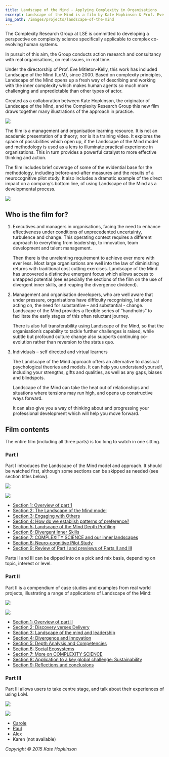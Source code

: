 ```yaml
---
title: Landscape of the Mind - Applying Complexity in Organisations
excerpt: Landscape of the Mind is a film by Kate Hopkinson & Prof. Eve Mitleton-Kelly.  Based on complexity principles, the film opens up a fresh way of describing and working with the inner complexity which makes human agents so much more challenging and unpredictable than other types of actor.  The film is available for free on Vimeo.
img_path: /images/projects/landscape-of-the-mind
---
```


The Complexity Research Group at LSE is committed to developing a perspective on complexity science specifically applicable to complex co-evolving human systems.

In pursuit of this aim, the Group conducts action research and consultancy with real organisations, on real issues, in real time.

Under the directorship of Prof. Eve Mitleton-Kelly, this work has included Landscape of the Mind (LoM), since 2000. Based on complexity principles, Landscape of the Mind opens up a fresh way of describing and working with the inner complexity which makes human agents so much more challenging and unpredictable than other types of actor.

Created as a collaboration between Kate Hopkinson, the originator of Landscape of the Mind, and the Complexity Research Group this new film draws together many illustrations of the approach in practice.

![]($IMG_PATH/landscape-of-the-mind-1.jpg)

The film is a management and organisation learning resource. It is not an academic presentation of a theory; nor is it a training video. It explores the space of possibilities which open up, if the Landscape of the Mind model and methodology is used as a lens to illuminate practical experience in organisations. This in turn provides a powerful catalyst to more effective thinking and action.

The film includes brief coverage of some of the evidential base for the methodology, including before-and-after measures and the results of a neurocognitive pilot study. It also includes a dramatic example of the direct impact on a company’s bottom line, of using Landscape of the Mind as a developmental process.

![]($IMG_PATH/landscape-of-the-mind-2.jpg)

## Who is the film for?

1. Executives and managers in organisations, facing the need to enhance effectiveness under conditions of unprecedented uncertainty, turbulence and change. This operating context requires a different approach to everything from leadership, to innovation, team development and talent management.

   Then there is the unrelenting requirement to achieve ever more with ever less. Most large organisations are well into the law of diminishing returns with traditional cost cutting exercises. Landscape of the Mind has uncovered a distinctive emergent focus which allows access to untapped potential (see especially the sections of the film on the use of divergent inner skills, and reaping the divergence dividend).

2. Management and organisation developers, who are well aware that under pressure, organisations have difficulty recognising, let alone acting on, the need for substantive – and substantial - change. Landscape of the Mind provides a flexible series of “handholds” to facilitate the early stages of this often reluctant journey.

   There is also full transferability using Landscape of the Mind, so that the organisation’s capability to tackle further challenges is raised, while subtle but profound culture change also supports continuing co-evolution rather than reversion to the status quo.

3. Individuals – self directed and virtual  learners

   The Landscape of the Mind approach offers an alternative to classical psychological theories and models. It can help you understand yourself, including your strengths, gifts and qualities, as well as any gaps, biases and blindspots.

   Landscape of the Mind can take the heat out of relationships and situations where tensions may run high, and opens up constructive ways forward.

   It can also give you a way of thinking about and progressing your professional development which will help you move forward.


## Film contents

The entire film (including all three parts) is too long to watch in one sitting.

### Part I

Part I introduces the Landscape of the Mind model and approach. It should be watched first, although some sections can be skipped as needed (see section titles below).

![]($IMG_PATH/lom-overview-1-1.gif)

![]($IMG_PATH/lom-overview-1-2.jpg)

*   [Section 1: Overview of part 1](https://vimeo.com/user9011947/review/103506243/8f5c2c434f)
*   [Section 2: The Landscape of the Mind model](https://vimeo.com/user9011947/review/103506244/3fa32050b8)
*   [Section 3: Engaging with Others](https://vimeo.com/user9011947/review/103506347/ce77be5a12)
*   [Section 4: How do we establish patterns of preference?](https://vimeo.com/user9011947/review/103506348/e2f7a85291)
*   [Section 5: Landscape of the Mind Depth Profiling](https://vimeo.com/user9011947/review/103506349/f5a886a832)
*   [Section 6: Divergent Inner Skills](https://vimeo.com/user9011947/review/103506350/8b810f4c8e)
*   [Section 7: COMPLEXITY SCIENCE and our inner landscapes](https://vimeo.com/user9011947/review/103506352/e4465b018a)
*   [Section 8: Neuro-cognitive Pilot Study](https://vimeo.com/user9011947/review/103506645/cb635d5bda)
*   [Section 9: Review of Part I and previews of Parts II and III](https://vimeo.com/user9011947/review/103506646/8dbdb8b5ca)

Parts II and III can be dipped into on a pick and mix basis, depending on topic, interest or level.


### Part II

Part II is a compendium of case studies and examples from real world projects, illustrating a range of applications of Landscape of the Mind:

![]($IMG_PATH/lom-overview-2-1.jpg)

![]($IMG_PATH/lom-overview-2-2.jpg)

*   [Section 1: Overview of part II](https://vimeo.com/user9011947/review/103506647/2d12b9003c)
*   [Section 2: Discovery verses Delivery](https://vimeo.com/user9011947/review/103506647/2d12b9003c)
*   [Section 3: Landscape of the mind and leadership](https://vimeo.com/user9011947/review/103506651/b756665ddd)
*   [Section 4: Divergence and Innovation](http://vimeo.com/user9011947/review/103507037/ddf21863bf)
*   [Section 5: Depth Analysis and Competencies](https://vimeo.com/user9011947/review/103507038/bc2b7a56ed)
*   [Section 6: Social Ecosystems](https://vimeo.com/user9011947/review/103507039/4c01f2a45c)
*   [Section 7: More on COMPLEXITY SCIENCE](https://vimeo.com/user9011947/review/103507040/c61359d970)
*   [Section 8: Application to a key global challenge: Sustainability](https://vimeo.com/user9011947/review/103507043/75d19c15ed)
*   [Section 9: Reflections and conclusions](https://vimeo.com/user9011947/review/103507124/5d4c0dd018)


### Part III

Part III allows users to take centre stage, and talk about their experiences of using LoM.

![]($IMG_PATH/lom-overview-3-1.jpg)

![]($IMG_PATH/lom-overview-3-2.jpg)

*   [Carole](https://vimeo.com/user9011947/review/74729379/07b0747603)
*   [Paul](https://vimeo.com/user9011947/review/74729377/add2ec0f6c)
*   [Alex](https://vimeo.com/user9011947/review/74725560/6ffade2250)
*   Karen (not available)

_Copyright © 2015 Kate Hopkinson_
